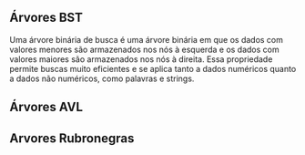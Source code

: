 ## Árvores BST

Uma árvore binária de busca é uma árvore binária em que os dados com valores menores são armazenados nos nós à esquerda e os dados com valores maiores são armazenados nos nós à direita. Essa propriedade permite buscas muito eficientes e se aplica tanto a dados numéricos quanto a dados não numéricos, como palavras e strings.

## Árvores AVL


## Arvores Rubronegras
